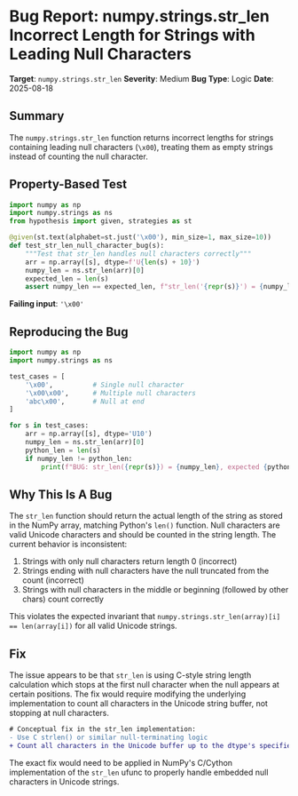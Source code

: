 # Bug Report: numpy.strings.str_len Incorrect Length for Strings with Leading Null Characters

**Target**: `numpy.strings.str_len`
**Severity**: Medium
**Bug Type**: Logic
**Date**: 2025-08-18

## Summary

The `numpy.strings.str_len` function returns incorrect lengths for strings containing leading null characters (`\x00`), treating them as empty strings instead of counting the null character.

## Property-Based Test

```python
import numpy as np
import numpy.strings as ns
from hypothesis import given, strategies as st

@given(st.text(alphabet=st.just('\x00'), min_size=1, max_size=10))
def test_str_len_null_character_bug(s):
    """Test that str_len handles null characters correctly"""
    arr = np.array([s], dtype=f'U{len(s) + 10}')
    numpy_len = ns.str_len(arr)[0]
    expected_len = len(s)
    assert numpy_len == expected_len, f"str_len('{repr(s)}') = {numpy_len}, expected {expected_len}"
```

**Failing input**: `'\x00'`

## Reproducing the Bug

```python
import numpy as np
import numpy.strings as ns

test_cases = [
    '\x00',          # Single null character
    '\x00\x00',      # Multiple null characters
    'abc\x00',       # Null at end
]

for s in test_cases:
    arr = np.array([s], dtype='U10')
    numpy_len = ns.str_len(arr)[0]
    python_len = len(s)
    if numpy_len != python_len:
        print(f"BUG: str_len({repr(s)}) = {numpy_len}, expected {python_len}")
```

## Why This Is A Bug

The `str_len` function should return the actual length of the string as stored in the NumPy array, matching Python's `len()` function. Null characters are valid Unicode characters and should be counted in the string length. The current behavior is inconsistent:

1. Strings with only null characters return length 0 (incorrect)
2. Strings ending with null characters have the null truncated from the count (incorrect)
3. Strings with null characters in the middle or beginning (followed by other chars) count correctly

This violates the expected invariant that `numpy.strings.str_len(array)[i] == len(array[i])` for all valid Unicode strings.

## Fix

The issue appears to be that `str_len` is using C-style string length calculation which stops at the first null character when the null appears at certain positions. The fix would require modifying the underlying implementation to count all characters in the Unicode string buffer, not stopping at null characters.

```diff
# Conceptual fix in the str_len implementation:
- Use C strlen() or similar null-terminating logic
+ Count all characters in the Unicode buffer up to the dtype's specified size
```

The exact fix would need to be applied in NumPy's C/Cython implementation of the `str_len` ufunc to properly handle embedded null characters in Unicode strings.
